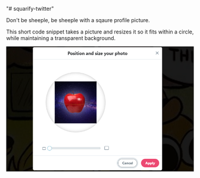 "# squarify-twitter" 

Don't be sheeple, be sheeple with a sqaure profile picture.

This short code snippet takes a picture and resizes it so it fits within a circle, while maintaining a transparent background.

![alt text](https://raw.githubusercontent.com/tastyspaceapple/squarify-twitter/master/screenshot.png)